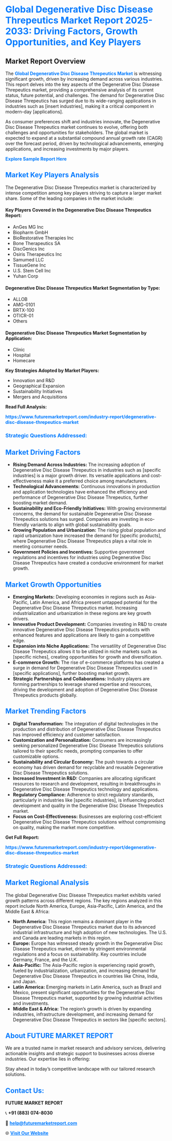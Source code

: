 <h1 style="color: #007BFF;">Global Degenerative Disc Disease Threpeutics Market Report 2025-2033: Driving Factors, Growth Opportunities, and Key Players</h1>

<section id="overview">
<h2>Market Report Overview</h2>
<p>The <a href="https://www.futuremarketreport.com/industry-report/degenerative-disc-disease-threpeutics-market" style="color: #007BFF; text-decoration: none;"><strong>Global Degenerative Disc Disease Threpeutics Market</strong></a> is witnessing significant growth, driven by increasing demand across various industries. This report delves into the key aspects of the Degenerative Disc Disease Threpeutics market, providing a comprehensive analysis of its current status, future potential, and challenges. The demand for Degenerative Disc Disease Threpeutics has surged due to its wide-ranging applications in industries such as [insert industries], making it a critical component in modern-day [applications].</p>
<p>As consumer preferences shift and industries innovate, the Degenerative Disc Disease Threpeutics market continues to evolve, offering both challenges and opportunities for stakeholders. The global market is expected to expand at a substantial compound annual growth rate (CAGR) over the forecast period, driven by technological advancements, emerging applications, and increasing investments by major players.</p>
</section>

<section id="overview">
<p><a href="https://www.futuremarketreport.com/request-sample/reportId=53966" style="color: #007BFF; text-decoration: none;"><strong>Explore Sample Report Here</strong></a></p>
</section>

<section id="key-players">
<h2 style="color: #007BFF;">Market Key Players Analysis</h2>
<p>The Degenerative Disc Disease Threpeutics market is characterized by intense competition among key players striving to capture a larger market share. Some of the leading companies in the market include:</p>
<h4>Key Players Covered in the Degenerative Disc Disease Threpeutics Report:</h4>
<ul><li>AnGes MG Inc</li><li>Biopharm GmbH</li><li>BioRestorative Therapies Inc</li><li>Bone Therapeutics SA</li><li>DiscGenics Inc</li><li>Osiris Therapeutics Inc</li><li>Samumed LLC</li><li>TissueGene Inc</li><li>U.S. Stem Cell Inc</li><li>Yuhan Corp</li></ul>
<h4>Degenerative Disc Disease Threpeutics Market Segmentation by Type:</h4>
<ul><li>ALLOB</li><li>AMG-0101</li><li>BRTX-100</li><li>OTICR-01</li><li>Others</li></ul>

<h4>Degenerative Disc Disease Threpeutics Market Segmentation by Application:</h4>
<ul><li>Clinic</li><li>Hospital</li><li>Homecare</li></ul>
<p><strong>Key Strategies Adopted by Market Players:</strong></p>
<ul>
<li>Innovation and R&D</li>
<li>Geographical Expansion</li>
<li>Sustainability Initiatives</li>
<li>Mergers and Acquisitions</li>
</ul>
</section>

<section>
<p><strong>Read Full Analysis: </strong></p><a href="https://www.futuremarketreport.com/industry-report/degenerative-disc-disease-threpeutics-market" style="color: #007BFF; text-decoration: none;"><strong>https://www.futuremarketreport.com/industry-report/degenerative-disc-disease-threpeutics-market</strong></a>
<h3 style="color: #007BFF;">Strategic Questions Addressed:</h3>
</section>

<section id="driving-factors">
<h2 style="color: #007BFF;">Market Driving Factors</h2>
<ul>
<li><strong>Rising Demand Across Industries:</strong> The increasing adoption of Degenerative Disc Disease Threpeutics in industries such as [specific industries] is a major growth driver. Its versatile applications and cost-effectiveness make it a preferred choice among manufacturers.</li>
<li><strong>Technological Advancements:</strong> Continuous innovations in production and application technologies have enhanced the efficiency and performance of Degenerative Disc Disease Threpeutics, further boosting market demand.</li>
<li><strong>Sustainability and Eco-Friendly Initiatives:</strong> With growing environmental concerns, the demand for sustainable Degenerative Disc Disease Threpeutics solutions has surged. Companies are investing in eco-friendly variants to align with global sustainability goals.</li>
<li><strong>Growing Population and Urbanization:</strong> The rising global population and rapid urbanization have increased the demand for [specific products], where Degenerative Disc Disease Threpeutics plays a vital role in meeting consumer needs.</li>
<li><strong>Government Policies and Incentives:</strong> Supportive government regulations and incentives for industries using Degenerative Disc Disease Threpeutics have created a conducive environment for market growth.</li>
</ul>
</section>

<section id="growth-opportunities">
<h2 style="color: #007BFF;">Market Growth Opportunities</h2>
<ul>
<li><strong>Emerging Markets:</strong> Developing economies in regions such as Asia-Pacific, Latin America, and Africa present untapped potential for the Degenerative Disc Disease Threpeutics market. Increasing industrialization and urbanization in these regions are key growth drivers.</li>
<li><strong>Innovative Product Development:</strong> Companies investing in R&D to create innovative Degenerative Disc Disease Threpeutics products with enhanced features and applications are likely to gain a competitive edge.</li>
<li><strong>Expansion into Niche Applications:</strong> The versatility of Degenerative Disc Disease Threpeutics allows it to be utilized in niche markets such as [specific niches], creating opportunities for growth and diversification.</li>
<li><strong>E-commerce Growth:</strong> The rise of e-commerce platforms has created a surge in demand for Degenerative Disc Disease Threpeutics used in [specific applications], further boosting market growth.</li>
<li><strong>Strategic Partnerships and Collaborations:</strong> Industry players are forming partnerships to leverage shared expertise and resources, driving the development and adoption of Degenerative Disc Disease Threpeutics products globally.</li>
</ul>
</section>

<section id="trending-factors">
<h2 style="color: #007BFF;">Market Trending Factors</h2>
<ul>
<li><strong>Digital Transformation:</strong> The integration of digital technologies in the production and distribution of Degenerative Disc Disease Threpeutics has improved efficiency and customer satisfaction.</li>
<li><strong>Customization and Personalization:</strong> Consumers are increasingly seeking personalized Degenerative Disc Disease Threpeutics solutions tailored to their specific needs, prompting companies to offer customizable options.</li>
<li><strong>Sustainability and Circular Economy:</strong> The push towards a circular economy has driven demand for recyclable and reusable Degenerative Disc Disease Threpeutics solutions.</li>
<li><strong>Increased Investment in R&D:</strong> Companies are allocating significant resources to research and development, resulting in breakthroughs in Degenerative Disc Disease Threpeutics technology and applications.</li>
<li><strong>Regulatory Compliance:</strong> Adherence to strict regulatory standards, particularly in industries like [specific industries], is influencing product development and quality in the Degenerative Disc Disease Threpeutics market.</li>
<li><strong>Focus on Cost-Effectiveness:</strong> Businesses are exploring cost-efficient Degenerative Disc Disease Threpeutics solutions without compromising on quality, making the market more competitive.</li>
</ul>
</section>

<section>
<p><strong>Get Full Report: </strong></p><a href="https://www.futuremarketreport.com/industry-report/degenerative-disc-disease-threpeutics-market" style="color: #007BFF; text-decoration: none;"><strong>https://www.futuremarketreport.com/industry-report/degenerative-disc-disease-threpeutics-market</strong></a>
<h3 style="color: #007BFF;">Strategic Questions Addressed:</h3>
</section>


<section id="regional-analysis">
<h2 style="color: #007BFF;">Market Regional Analysis</h2>
<p>The global Degenerative Disc Disease Threpeutics market exhibits varied growth patterns across different regions. The key regions analyzed in this report include North America, Europe, Asia-Pacific, Latin America, and the Middle East & Africa:</p>
<ul>
<li><strong>North America:</strong> This region remains a dominant player in the Degenerative Disc Disease Threpeutics market due to its advanced industrial infrastructure and high adoption of new technologies. The U.S. and Canada are leading markets in this region.</li>
<li><strong>Europe:</strong> Europe has witnessed steady growth in the Degenerative Disc Disease Threpeutics market, driven by stringent environmental regulations and a focus on sustainability. Key countries include Germany, France, and the U.K.</li>
<li><strong>Asia-Pacific:</strong> The Asia-Pacific region is experiencing rapid growth, fueled by industrialization, urbanization, and increasing demand for Degenerative Disc Disease Threpeutics in countries like China, India, and Japan.</li>
<li><strong>Latin America:</strong> Emerging markets in Latin America, such as Brazil and Mexico, present significant opportunities for the Degenerative Disc Disease Threpeutics market, supported by growing industrial activities and investments.</li>
<li><strong>Middle East & Africa:</strong> The region’s growth is driven by expanding industries, infrastructure development, and increasing demand for Degenerative Disc Disease Threpeutics in sectors like [specific sectors].</li>
</ul>
</section>

<footer>
<h2 style="color: #007BFF;">About FUTURE MARKET REPORT</h2>
<p>We are a trusted name in market research and advisory services, delivering actionable insights and strategic support to businesses across diverse industries. Our expertise lies in offering:</p>

<p>Stay ahead in today’s competitive landscape with our tailored research solutions.</p>

<h2 style="color: #007BFF;">Contact Us:</h2>
<p><strong>FUTURE MARKET REPORT</strong></p>
<p>📞 <strong>+91 (883) 074-8030</strong></p>
<p>📧 <strong><a href="mailto:help@futuremarketreport.com" style="color: #007BFF;">help@futuremarketreport.com</a></strong></p>
<p>🌐 <strong><a href="https://www.futuremarketreport.com/" style="color: #007BFF;">Visit Our Website</a></strong></p>
</footer>
